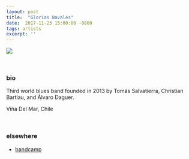 ```yaml
---
layout: post
title:  "Glorias Navales"
date:  2017-11-23 15:00:00 -0800
tags: artists
excerpt: ''
---
```


![]({{site.url}}/assets/gxnx4web.jpg)

<br/>


### bio
Third world blues band founded in 2013 by Tomás Salvatierra, Christian Bartlau, and Álvaro Daguer.

Viña Del Mar, Chile

<br/>


### elsewhere

* [bandcamp](https://gxnx.bandcamp.com/)
